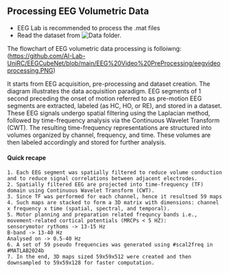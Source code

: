 ## Processing EEG Volumetric Data
- EEG Lab is recommended to process the .mat files
- Read the dataset from ![Data](https://github.com/AI-Lab-UniRC/EEGCubeNet/tree/main/Data) folder.
  
The flowchart of EEG volumetric data processing is folloiwng:
(https://github.com/AI-Lab-UniRC/EEGCubeNet/blob/main/EEG%20Video%20PreProcessing/eegvideoprocessing.PNG)

It starts from EEG acquisition, pre-processing and dataset creation. The diagram illustrates the data acquisition
paradigm. EEG segments of 1 second preceding the onset of motion referred to as pre-motion EEG segments are extracted, labeled (as HC, HO, or RE), and stored in a dataset. These EEG signals undergo spatial filtering using the Laplacian method, followed by time-frequency analysis via the Continuous Wavelet Transform (CWT). The resulting time-frequency representations are structured into volumes organized by channel, frequency, and time. These volumes are then labeled accordingly and stored for further analysis.

#### Quick recape
```
1. Each EEG segment was spatially filtered to reduce volume conduction and to reduce signal correlations between adjacent electrodes.
2. Spatially filtered EEG are projected into time-frequency (TF) domain using Continuous Wavelet Transform (CWT).
3. Since TF was performed for each channel, hence it resultsed 59 maps
4. Such maps are stacked to form a 3D matrix with dimensions: channel x frequency x time (spatial, spectral, and temporal).
5. Motor planning and preparation related frequncy bands i.e., movement-related cortical potentials (MRCPs < 5 HZ):
sensorymotor rythoms -> 13-15 Hz
B-band -> 13-40 Hz
Analysed on -> 0.5-40 Hz
6. A set of 59 pseudo frequencies was generated using #scal2freq in #MATLAB2024b
7. In the end, 3D maps sized 59x59x512 were created and then downsampled to 59x59x128 for faster computation.
```
